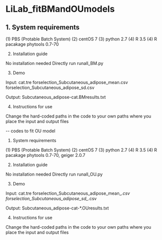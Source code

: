 # LiLab_fitBMandOUmodels
## 1. System requirements

(1) PBS (Protable Batch System)
(2) centOS 7
(3) python 2.7
(4) R 3.5
(4) R pacakage phytools 0.7-70

2. Installation guide

No installation needed
Directly run runall_BM.py

3. Demo

Input:
cat.tre
forselection_Subcutaneous_adipose_mean.csv
forselection_Subcutaneous_adipose_sd.csv

Output:
Subcutaneous_adipose-cat.BMresults.txt

4. Instructions for use

Change the hard-coded paths in the code to your own paths where you place the input and output files


-- codes to fit OU model

1. System requirements

(1) PBS (Protable Batch System)
(2) centOS 7
(3) python 2.7
(4) R 3.5
(4) R pacakage phytools 0.7-70, geiger 2.0.7

2. Installation guide

No installation needed
Directly run runall_OU.py

3. Demo

Input:
cat.tre
forselection_Subcutaneous_adipose_mean_*.csv
forselection_Subcutaneous_adipose_sd_*.csv

Output:
Subcutaneous_adipose-cat-*.OUresults.txt

4. Instructions for use

Change the hard-coded paths in the code to your own paths where you place the input and output files
